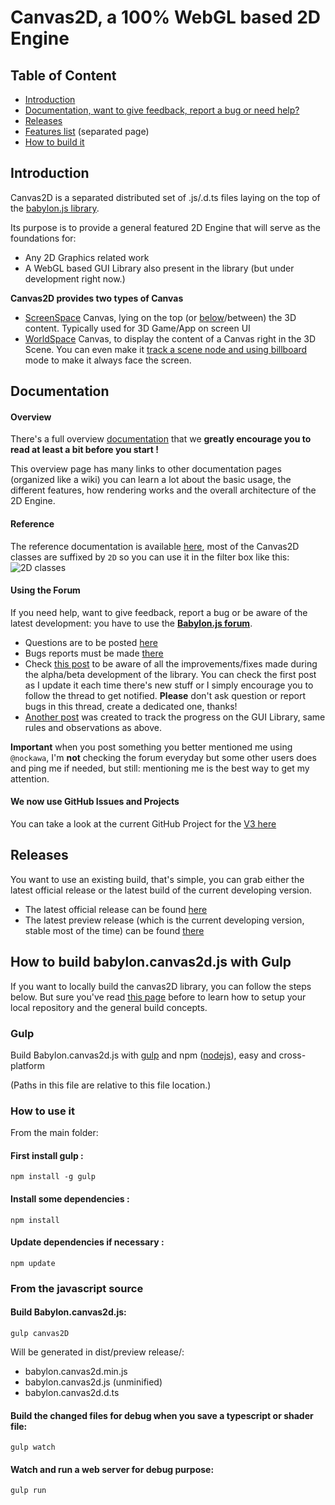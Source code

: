 Canvas2D, a 100% WebGL based 2D Engine
====================

## Table of Content

- [Introduction](#introduction)
- [Documentation, want to give feedback, report a bug or need help?](#documentation)
- [Releases](#releases)
- [Features list](features.md) (separated page)
- [How to build it](#how-to-build-babyloncanvas2djs-with-gulp)

## Introduction

Canvas2D is a separated distributed set of .js/.d.ts files laying on the top of the [babylon.js library](../readme.md).

Its purpose is to provide a general featured 2D Engine that will serve as the foundations for:

 - Any 2D Graphics related work
 - A WebGL based GUI Library also present in the library (but under development right now.)

 **Canvas2D provides two types of Canvas**

  - [ScreenSpace](http://babylonjs-playground.com/#272WI1#6) Canvas, lying on the top (or [below](http://babylonjs-playground.com/#RXVJD#2)/between) the 3D content. Typically used for 3D Game/App on screen UI
  - [WorldSpace](http://babylonjs-playground.com/#1BKDEO#22) Canvas, to display the content of a Canvas right in the 3D Scene. You can even make it [track a scene node and using billboard](http://babylonjs-playground.com/#1KYG17#1) mode to make it always face the screen.

## Documentation

#### Overview
There's a full overview [documentation](http://doc.babylonjs.com/extensions/Canvas2D_Home) that we **greatly encourage you to read at least a bit before you start !**

This overview page has many links to other documentation pages (organized like a wiki) you can learn a lot about the basic usage, the different features, how rendering works and the overall architecture of the 2D Engine.

#### Reference
The reference documentation is available [here](http://doc.babylonjs.com/classes/), most of the Canvas2D classes are suffixed by `2D` so you can use it in the filter box like this:![2D classes](http://i.imgur.com/hx4Llmi.png)

#### Using the Forum

If you need help, want to give feedback, report a bug or be aware of the latest development: you have to use the **[Babylon.js forum](http://www.html5gamedevs.com/forum/16-babylonjs/)**.

 - Questions are to be posted [here](http://www.html5gamedevs.com/forum/28-questions-answers/)
 - Bugs reports must be made [there](http://www.html5gamedevs.com/forum/30-bugs/)
 - Check [this post](http://www.html5gamedevs.com/topic/22552-canvas2d-main-post/) to be aware of all the improvements/fixes made during the alpha/beta development of the library. You can check the first post as I update it each time there's new stuff or I simply encourage you to follow the thread to get notified. **Please** don't ask question or report bugs in this thread, create a dedicated one, thanks!
 - [Another post](http://www.html5gamedevs.com/topic/25275-the-gui-lib-of-babylonjs/) was created to track the progress on the GUI Library, same rules and observations as above.

**Important** when you post something you better mentioned me using `@nockawa`, I'm **not** checking the forum everyday but some other users does and ping me if needed, but still: mentioning me is the best way to get my attention.

#### We now use GitHub Issues and Projects

You can take a look at the current GitHub Project for the [V3 here](https://github.com/BabylonJS/Babylon.js/projects/2)

## Releases

You want to use an existing build, that's simple, you can grab either the latest official release or the latest build of the current developing version.

- The latest official release can be found [here](https://github.com/BabylonJS/Babylon.js/tree/master/dist)
- The latest preview release (which is the current developing version, stable most of the time) can be found [there](https://github.com/BabylonJS/Babylon.js/tree/master/dist/preview%20release/canvas2D)


## How to build babylon.canvas2d.js with Gulp

If you want to locally build the canvas2D library, you can follow the steps below. But sure you've read [this page](http://doc.babylonjs.com/generals/how_to_start) before to learn how to setup your local repository and the general build concepts.

### Gulp
Build Babylon.canvas2d.js with [gulp](http://gulpjs.com/ "gulp") and npm ([nodejs](http://nodejs.org/ "nodejs")), easy and cross-platform

(Paths in this file are relative to this file location.)

### How to use it

From the main folder:

#### First install gulp :
```
npm install -g gulp
```

#### Install some dependencies :
```
npm install
```

#### Update dependencies if necessary :
```
npm update
```

### From the javascript source
#### Build Babylon.canvas2d.js:

```
gulp canvas2D
```
Will be generated in dist/preview release/:
- babylon.canvas2d.min.js
- babylon.canvas2d.js (unminified)
- babylon.canvas2d.d.ts

#### Build the changed files for debug when you save a typescript or shader file:
```
gulp watch
```

#### Watch and run a web server for debug purpose:
```
gulp run
```

